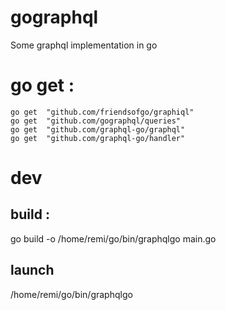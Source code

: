 # gographql
Some graphql implementation in go

# go get :
~~~
go get	"github.com/friendsofgo/graphiql"
go get	"github.com/gographql/queries"
go get	"github.com/graphql-go/graphql"
go get	"github.com/graphql-go/handler"
~~~

# dev

## build :
go build -o /home/remi/go/bin/graphqlgo main.go

## launch
/home/remi/go/bin/graphqlgo